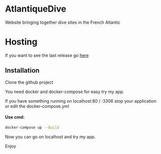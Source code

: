 # AtlantiqueDive
Website bringing together dive sites in the French Atlantic

# Hosting
If you want to see the last release go [here](http://3.129.67.228/)



## Installation

Clone the github project

You need docker and docker-compose for easy try my app.

If you have something running on localhost:80 / :3306 stop your application or edit the docker-compose.yml

#### Use cmd:
```sh
docker-compose up --build
```

Now you can go on localhost and try my app.

Enjoy
